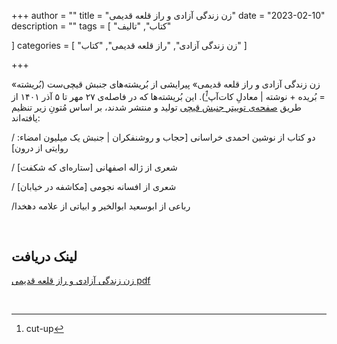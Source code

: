 +++
author = ""
title = "زن زندگى آزادى و راز قلعه قدیمى"
date = "2023-02-10"
description = ""
tags = [
    "کتاب",
    "تالیف"

]
categories = [
    "زن زندگى آزادى",
    "راز قلعه قدیمى",
    "کتاب"
]


+++
</br>

«زن زندگى آزادى و راز قلعه قدیمى» پیرایشی از بُریشته‌های جنبش قیچی‌ست (بُریشته = بُریده + نوشته | معادلِ کات‌آپ<cite>[^1]</cite>). این بُریشته‌ها که در فاصله‌ی ۲۷ مهر تا ۵ آذر ۱۴۰۱ از طریق [صفحه‌ی توییتر جنبش قیچی](https://www.twitter.com/30zerMbot) تولید و منتشر شدند، بر اساس مُتونِ زیر تنظیم یافته‌اند:

/ دو کتاب از نوشین احمدی خراسانی [حجاب و روشنفکران | جنبش یک میلیون امضاء: روایتی از درون]

/ شعری از ژاله اصفهانی [ستاره‌ای که شکفت]

/ شعری از افسانه نجومی [مکاشفه در خیابان]

/رباعی از ابوسعید ابوالخیر  و ابیاتی از علامه دهخدا

 
</br>

## لینک دریافت 
[زن زندگى آزادى و راز قلعه قدیمى pdf](https://drive.google.com/file/d/1-CGqoQ2gtzjiUoo77jaZMH7wqnHfd2iK/view?usp=sharing)



</br>

[^1]: cut-up